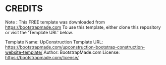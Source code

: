 # CREDITS

Note : This FREE template was downloaded from https://bootstrapmade.com
To use this template, either clone this repository or visit the 'Template URL' below.

Template Name: UpConstruction
Template URL: https://bootstrapmade.com/upconstruction-bootstrap-construction-website-template/
Author: BootstrapMade.com
License: https://bootstrapmade.com/license/

